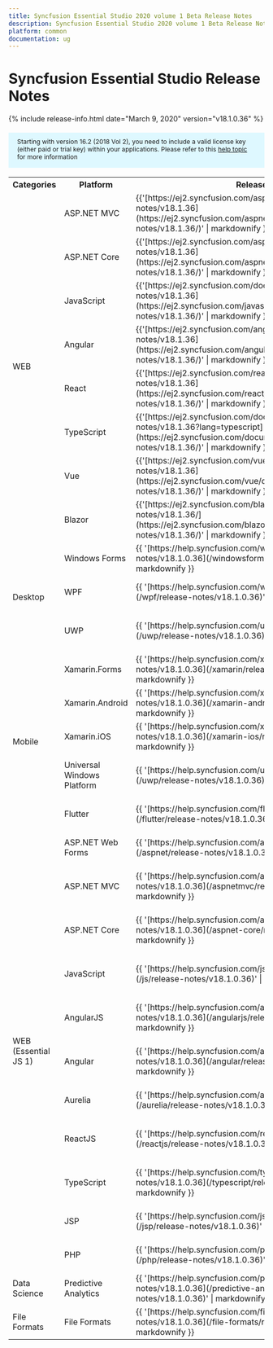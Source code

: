 ```yaml
---
title: Syncfusion Essential Studio 2020 volume 1 Beta Release Notes  
description: Syncfusion Essential Studio 2020 volume 1 Beta Release Notes  
platform: common
documentation: ug
---
```


# Syncfusion Essential Studio  Release Notes  

{% include release-info.html date="March 9, 2020"   version="v18.1.0.36" %} 

<style>
#license {
    font-size: .88em!important;
margin-top: 1.5em;     margin-bottom: 1.5em;
    background-color: #def8ff;
    padding: 10px 17px 14px;
}
</style>

<div id="license">
Starting with version 16.2 (2018 Vol 2), you need to include a valid license key (either paid or trial key) within your applications. 
Please refer to this <a href="/common/essential-studio/licensing/license-key">help topic</a> for more information 
</div>



<table>
<tr>
<th>
Categories</th><th>
Platform</th><th>
Release Notes</th><th>
Read Me</th></tr>
<tr>
<td rowspan="8">
WEB 
</td>
<td>
ASP.NET MVC
</td>
<td>{{'[https://ej2.syncfusion.com/aspnetmvc/documentation/release-notes/v18.1.36](https://ej2.syncfusion.com/aspnetmvc/documentation/release-notes/v18.1.36/)' | markdownify }}
</td>
<td>{{'[http://files2.syncfusion.com/Installs/v18.1.0.36/ReadMe/web/ASPMVC.html](http://files2.syncfusion.com/Installs/v18.1.0.36/ReadMe/web/ASPMVC.html)' | markdownify }}
</td>
</tr>
<tr>
<td>
ASP.NET Core	
</td>
<td>{{'[https://ej2.syncfusion.com/aspnetcore/documentation/release-notes/v18.1.36](https://ej2.syncfusion.com/aspnetcore/documentation/release-notes/v18.1.36/)' | markdownify }}
</td>
<td>{{'[http://files2.syncfusion.com/Installs/v18.1.0.36/ReadMe/web/ASPNETCORE.html](http://files2.syncfusion.com/Installs/v18.1.0.36/ReadMe/web/ASPNETCORE.html)' | markdownify }}
</td>
</tr>
<tr>
<td>
JavaScript
</td>
<td>{{'[https://ej2.syncfusion.com/documentation/release-notes/v18.1.36](https://ej2.syncfusion.com/javascript/documentation/release-notes/v18.1.36/)' | markdownify }}
</td>
<td>{{'[http://files2.syncfusion.com/Installs/v18.1.0.36/ReadMe/web/JavaScript.html](http://files2.syncfusion.com/Installs/v18.1.0.36/ReadMe/web/JavaScript.html)' | markdownify }}
</td>
</tr>
<tr>
<td>
Angular
</td>
<td>{{'[https://ej2.syncfusion.com/angular/documentation/release-notes/v18.1.36](https://ej2.syncfusion.com/angular/documentation/release-notes/v18.1.36/)' | markdownify }}
</td>
<td>{{'[http://files2.syncfusion.com/Installs/v18.1.0.36/ReadMe/web/Angular.html](http://files2.syncfusion.com/Installs/v18.1.0.36/ReadMe/web/Angular.html)' | markdownify }}
</td>
</tr>
<tr>
<td>
React
</td>
<td>{{'[https://ej2.syncfusion.com/react/documentation/release-notes/v18.1.36](https://ej2.syncfusion.com/react/documentation/release-notes/v18.1.36/)' | markdownify }}
</td>
<td>{{'[http://files2.syncfusion.com/Installs/v18.1.0.36/ReadMe/web/React.html](http://files2.syncfusion.com/Installs/v18.1.0.36/ReadMe/web/React.html)' | markdownify }}
</td>
</tr>
<tr>
<td>
TypeScript
</td>
<td>{{'[https://ej2.syncfusion.com/documentation/release-notes/v18.1.36?lang=typescript](https://ej2.syncfusion.com/documentation/release-notes/v18.1.36/)' | markdownify }}
</td>
<td>{{'[http://files2.syncfusion.com/Installs/v18.1.0.36/ReadMe/web/TypeScript.html](http://files2.syncfusion.com/Installs/v18.1.0.36/ReadMe/web/TypeScript.html)' | markdownify }}
</td>
</tr>
<tr>
<td>
Vue
</td>
<td>{{'[https://ej2.syncfusion.com/vue/documentation/release-notes/v18.1.36](https://ej2.syncfusion.com/vue/documentation/release-notes/v18.1.36/)' | markdownify }}
</td>
<td>{{'[http://files2.syncfusion.com/Installs/v18.1.0.36/ReadMe/web/Vue.html](http://files2.syncfusion.com/Installs/v18.1.0.36/ReadMe/web/Vue.html)' | markdownify }}
</td>
</tr>
<tr>
<td>
Blazor
</td>
<td>{{'[https://ej2.syncfusion.com/blazor/documentation/release-notes/v18.1.36/](https://ej2.syncfusion.com/blazor/documentation/release-notes/v18.1.36/)' | markdownify }}
</td>
<td>{{'[http://files2.syncfusion.com/Installs/v18.1.0.36/ReadMe/web/Blazor.html](http://files2.syncfusion.com/Installs/v18.1.0.36/ReadMe/web/Blazor.html)' | markdownify }}
</td>
</tr>
<tr>
<td rowspan="3">
Desktop
</td>
<td>
Windows Forms
</td>
<td>{{ '[https://help.syncfusion.com/windowsforms/release-notes/v18.1.0.36](/windowsforms/release-notes/v18.1.0.36)' | markdownify }}
</td>
<td>{{ '[http://files2.syncfusion.com/Installs/v18.1.0.36/ReadMe/WindowsForms.html](http://files2.syncfusion.com/Installs/v18.1.0.36/ReadMe/WindowsForms.html)' | markdownify }}
</td>
</tr>
<tr>
<td>
WPF
</td>
<td>{{ '[https://help.syncfusion.com/wpf/release-notes/v18.1.0.36](/wpf/release-notes/v18.1.0.36)' | markdownify }}
</td>
<td>{{ '[http://files2.syncfusion.com/Installs/v18.1.0.36/ReadMe/WPF.html](http://files2.syncfusion.com/Installs/v18.1.0.36/ReadMe/WPF.html)' | markdownify }}
</td>
</tr>
<tr>
<td>
UWP
</td>
<td>{{ '[https://help.syncfusion.com/uwp/release-notes/v18.1.0.36](/uwp/release-notes/v18.1.0.36)' | markdownify }}
</td>
<td>{{ '[http://files2.syncfusion.com/Installs/v18.1.0.36/ReadMe/UniversalWindows.html](http://files2.syncfusion.com/Installs/v18.1.0.36/ReadMe/UniversalWindows.html)' | markdownify }}
</td>
</tr>
<tr>
<td rowspan="5">
Mobile
</td>
<td>
Xamarin.Forms
</td>
<td>{{ '[https://help.syncfusion.com/xamarin/release-notes/v18.1.0.36](/xamarin/release-notes/v18.1.0.36)' | markdownify }}
</td>
<td>{{ '[http://files2.syncfusion.com/Installs/v18.1.0.36/ReadMe/Xamarin_Forms.html](http://files2.syncfusion.com/Installs/v18.1.0.36/ReadMe/Xamarin_Forms.html)' | markdownify }}
</td>
</tr>
<tr>
<td>
Xamarin.Android
</td>
<td>{{ '[https://help.syncfusion.com/xamarin-android/release-notes/v18.1.0.36](/xamarin-android/release-notes/v18.1.0.36)' | markdownify }}
</td>
<td>{{ '[http://files2.syncfusion.com/Installs/v18.1.0.36/ReadMe/Xamarin_Forms.html](http://files2.syncfusion.com/Installs/v18.1.0.36/ReadMe/Xamarin_Forms.html)' | markdownify }}
</td>
</tr>
<tr>
<td>
Xamarin.iOS
</td>
<td>{{ '[https://help.syncfusion.com/xamarin-ios/release-notes/v18.1.0.36](/xamarin-ios/release-notes/v18.1.0.36)' | markdownify }}
</td>
<td>{{ '[http://files2.syncfusion.com/Installs/v18.1.0.36/ReadMe/Xamarin_Forms.html](http://files2.syncfusion.com/Installs/v18.1.0.36/ReadMe/Xamarin_Forms.html)' | markdownify }}
</td>
</tr>
<tr>
<td>
Universal Windows Platform
</td>
<td>{{ '[https://help.syncfusion.com/uwp/release-notes/v18.1.0.36](/uwp/release-notes/v18.1.0.36)' | markdownify }}
</td>
<td>{{ '[http://files2.syncfusion.com/Installs/v18.1.0.36/ReadMe/UniversalWindows.html](http://files2.syncfusion.com/Installs/v18.1.0.36/ReadMe/UniversalWindows.html)' | markdownify }}
</td>
</tr>
<tr>
<td>
Flutter
</td>
<td>{{ '[https://help.syncfusion.com/flutter/release-notes/v18.1.0.36](/flutter/release-notes/v18.1.0.36)' | markdownify }}
</td>
<td>{{ '[http://files2.syncfusion.com/Installs/v18.1.0.36/ReadMe/Flutter.html](http://files2.syncfusion.com/Installs/v18.1.0.36/ReadMe/Flutter.html)' | markdownify }}
</td>
</tr>
<tr>
<td rowspan="11">
WEB (Essential JS 1)
</td>
<td>
ASP.NET Web Forms
</td>
<td>{{ '[https://help.syncfusion.com/aspnet/release-notes/v18.1.0.36](/aspnet/release-notes/v18.1.0.36)' | markdownify }}
</td>
<td>{{ '[http://files2.syncfusion.com/Installs/v18.1.0.36/ReadMe/essential-js1/ASP.html](http://files2.syncfusion.com/Installs/v18.1.0.36/ReadMe/essential-js1/ASP.html)' | markdownify }}
</td>
</tr>
<tr>
<td>
ASP.NET MVC
</td>
<td>{{ '[https://help.syncfusion.com/aspnetmvc/release-notes/v18.1.0.36](/aspnetmvc/release-notes/v18.1.0.36)' | markdownify }}
</td>
<td>{{ '[http://files2.syncfusion.com/Installs/v18.1.0.36/ReadMe/essential-js1/ASPMVC.html](http://files2.syncfusion.com/Installs/v18.1.0.36/ReadMe/essential-js1/ASPMVC.html)' | markdownify }}
</td>
</tr>
<tr>
<td>
ASP.NET Core
</td>
<td>{{ '[https://help.syncfusion.com/aspnet-core/release-notes/v18.1.0.36](/aspnet-core/release-notes/v18.1.0.36)' | markdownify }}
</td>
<td>
{{ '[http://files2.syncfusion.com/Installs/v18.1.0.36/ReadMe/essential-js1/ASPNETCORE.html](http://files2.syncfusion.com/Installs/v18.1.0.36/ReadMe/essential-js1/ASPNETCORE.html)' | markdownify }}
</td>
</tr>
<tr>
<td>
JavaScript
</td>
<td>{{ '[https://help.syncfusion.com/js/release-notes/v18.1.0.36](/js/release-notes/v18.1.0.36)' | markdownify }}
</td>
<td>{{ '[http://files2.syncfusion.com/Installs/v18.1.0.36/ReadMe/essential-js1/JavaScript.html](http://files2.syncfusion.com/Installs/v18.1.0.36/ReadMe/essential-js1/JavaScript.html)' | markdownify }}
</td>
</tr>
<tr>
<td>
AngularJS
</td>
<td>{{ '[https://help.syncfusion.com/angularjs/release-notes/v18.1.0.36](/angularjs/release-notes/v18.1.0.36)' | markdownify }}
</td>
<td>{{ '[http://files2.syncfusion.com/Installs/v18.1.0.36/ReadMe/essential-js1/AngularJS.html](http://files2.syncfusion.com/Installs/v18.1.0.36/ReadMe/essential-js1/AngularJS.html)' | markdownify }}
</td>
</tr>
<tr>
<td>
Angular
</td>
<td>{{ '[https://help.syncfusion.com/angular/release-notes/v18.1.0.36](/angular/release-notes/v18.1.0.36)' | markdownify }}
</td>
<td>{{ '[http://files2.syncfusion.com/Installs/v18.1.0.36/ReadMe/essential-js1/Angular.html](http://files2.syncfusion.com/Installs/v18.1.0.36/ReadMe/essential-js1/Angular.html)' | markdownify }}
</td>
</tr>
<tr>
<td>
Aurelia
</td>
<td>{{ '[https://help.syncfusion.com/aurelia/release-notes/v18.1.0.36](/aurelia/release-notes/v18.1.0.36)' | markdownify }}
</td>
<td>{{ '[http://files2.syncfusion.com/Installs/v18.1.0.36/ReadMe/essential-js1/Aurelia.html](http://files2.syncfusion.com/Installs/v18.1.0.36/ReadMe/essential-js1/Aurelia.html)' | markdownify }}
</td>
</tr>
<tr>
<td>
ReactJS
</td>
<td>{{ '[https://help.syncfusion.com/reactjs/release-notes/v18.1.0.36](/reactjs/release-notes/v18.1.0.36)' | markdownify }}
</td>
<td>{{ '[http://files2.syncfusion.com/Installs/v18.1.0.36/ReadMe/essential-js1/ReactJS.html](http://files2.syncfusion.com/Installs/v18.1.0.36/ReadMe/essential-js1/ReactJS.html)' | markdownify }}
</td>
</tr>
<tr>
<td>
TypeScript
</td>
<td>{{ '[https://help.syncfusion.com/typescript/release-notes/v18.1.0.36](/typescript/release-notes/v18.1.0.36)' | markdownify }}
</td>
<td>{{ '[http://files2.syncfusion.com/Installs/v18.1.0.36/ReadMe/essential-js1/TypeScript.html](http://files2.syncfusion.com/Installs/v18.1.0.36/ReadMe/essential-js1/TypeScript.html)' | markdownify }}
</td>
</tr>
<tr>
<td>
JSP
</td>
<td>{{ '[https://help.syncfusion.com/jsp/release-notes/v18.1.0.36](/jsp/release-notes/v18.1.0.36)' | markdownify }}
</td>
<td>{{ '[http://files2.syncfusion.com/Installs/v18.1.0.36/ReadMe/essential-js1/JSP.html](http://files2.syncfusion.com/Installs/v18.1.0.36/ReadMe/essential-js1/JSP.html)' | markdownify }}
</td>
</tr>
<tr>
<td>
PHP
</td>
<td>{{ '[https://help.syncfusion.com/php/release-notes/v18.1.0.36](/php/release-notes/v18.1.0.36)' | markdownify }}
</td>
<td>{{ '[http://files2.syncfusion.com/Installs/v18.1.0.36/ReadMe/essential-js1/PHP.html](http://files2.syncfusion.com/Installs/v18.1.0.36/ReadMe/essential-js1/PHP.html)' | markdownify }}
</td>
</tr>
<tr>
<td>
Data Science
</td>
<td>
Predictive Analytics
</td>
<td>{{ '[https://help.syncfusion.com/predictive-analytics/release-notes/v18.1.0.36](/predictive-analytics/release-notes/v18.1.0.36)' | markdownify }}
</td>
<td>
</td>
</tr>
<tr>
<td>
File Formats
</td>
<td>
File Formats
</td>
<td>{{ '[https://help.syncfusion.com/file-formats/release-notes/v18.1.0.36](/file-formats/release-notes/v18.1.0.36)' | markdownify }}
</td>
<td>
</td>
</tr>
</table>